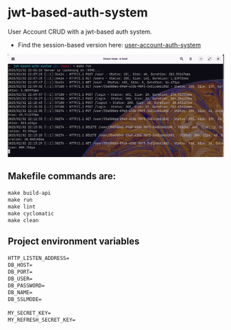 # jwt-based-auth-system
User Account CRUD with a jwt-based auth system.

- Find the session-based version here: [user-account-auth-system](https://github.com/OsagieDG/user-account-auth-system)

![logs](https://github.com/OsagieDG/jwt-based-auth-system/blob/main/log.png)


## Makefile commands are:
```
make build-api
make run
make lint
make cyclomatic
make clean
```


## Project environment variables
```
HTTP_LISTEN_ADDRESS=
DB_HOST=
DB_PORT=
DB_USER=
DB_PASSWORD=
DB_NAME=
DB_SSLMODE=

MY_SECRET_KEY=
MY_REFRESH_SECRET_KEY=
```

